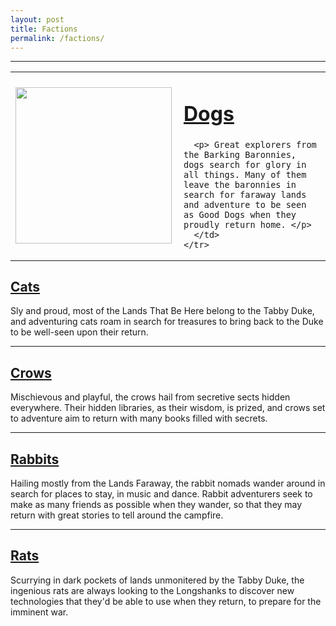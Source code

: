 ```yaml
---
layout: post
title: Factions
permalink: /factions/
---
```


***

<table cellspacing="300">
    <tr>
      <td>
        <img align="left" width=250px src="/assets/img/CharacterPortrait.png">
      </td>
      <td>
      <h1> <a href="{{ site.baseurl }}/factions/dogs">Dogs</a> </h1>

      <p> Great explorers from the Barking Baronnies, dogs search for glory in all things. Many of them leave the baronnies in search for faraway lands and adventure to be seen as Good Dogs when they proudly return home. </p>
      </td>
    </tr>
  </table>

## <a href="{{ site.baseurl }}/factions/cats">Cats</a>

Sly and proud, most of the Lands That Be Here belong to the Tabby Duke, and adventuring cats roam in search for treasures to bring back to the Duke to be well-seen upon their return.
***
## <a href="{{ site.baseurl }}/factions/crows">Crows</a>

Mischievous and playful, the crows hail from secretive sects hidden everywhere. Their hidden libraries, as their wisdom, is prized, and crows set to adventure aim to return with many books filled with secrets.
***
## <a href="{{ site.baseurl }}/factions/rabbits">Rabbits</a>

Hailing mostly from the Lands Faraway, the rabbit nomads wander around in search for places to stay, in music and dance. Rabbit adventurers seek to make as many friends as possible when they wander, so that they may return with great stories to tell around the campfire.
***
## <a href="{{ site.baseurl }}/factions/rats">Rats</a>

Scurrying in dark pockets of lands unmonitered by the Tabby Duke, the ingenious rats are always looking to the Longshanks to discover new technologies that they'd be able to use when they return, to prepare for the imminent war.
